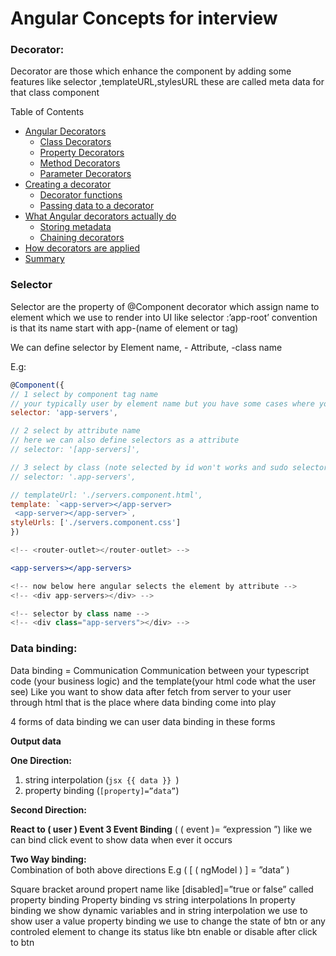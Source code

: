 # Angular Concepts for interview

### Decorator:

Decorator are those which enhance the component by adding some features like selector ,templateURL,stylesURL these are called meta data for that class component

Table of Contents

- [Angular Decorators](https://ultimatecourses.com/blog/angular-decorators#Angular_Decorators)
  - [Class Decorators](https://ultimatecourses.com/blog/angular-decorators#Class_Decorators)
  - [Property Decorators](https://ultimatecourses.com/blog/angular-decorators#Property_Decorators)
  - [Method Decorators](https://ultimatecourses.com/blog/angular-decorators#Method_Decorators)
  - [Parameter Decorators](https://ultimatecourses.com/blog/angular-decorators#Parameter_Decorators)
- [Creating a decorator](https://ultimatecourses.com/blog/angular-decorators#Creating_a_decorator)
  - [Decorator functions](https://ultimatecourses.com/blog/angular-decorators#Decorator_functions)
  - [Passing data to a decorator](https://ultimatecourses.com/blog/angular-decorators#Passing_data_to_a_decorator)
- [What Angular decorators actually do](https://ultimatecourses.com/blog/angular-decorators#What_Angular_decorators_actually_do)
  - [Storing metadata](https://ultimatecourses.com/blog/angular-decorators#Storing_metadata)
  - [Chaining decorators](https://ultimatecourses.com/blog/angular-decorators#Chaining_decorators)
- [How decorators are applied](https://ultimatecourses.com/blog/angular-decorators#How_decorators_are_applied)
- [Summary](https://ultimatecourses.com/blog/angular-decorators#Summary)

### Selector

Selector are the property of @Component decorator which assign name to element which we use to render into UI like selector :’app-root’ convention is that its name start with app-(name of element or tag)

We can define selector by
Element name, - Attribute, -class name

E.g:

```jsx showLineNumbers
@Component({
// 1 select by component tag name
// your typically user by element name but you have some cases where you use attribut and class selectors
selector: 'app-servers',

// 2 select by attribute name
// here we can also define selectors as a attribute
// selector: '[app-servers]',

// 3 select by class (note selected by id won't works and sudo selectors like hover and so on also don't work)
// selector: '.app-servers',

// templateUrl: './servers.component.html',
template: `<app-server></app-server>
 <app-server></app-server>`,
styleUrls: ['./servers.component.css']
})
```

```jsx showLineNumbers
<!-- <router-outlet></router-outlet> -->

<app-servers></app-servers>

<!-- now below here angular selects the element by attribute -->
<!-- <div app-servers></div> -->

<!-- selector by class name -->
<!-- <div class="app-servers"></div> -->
```

### Data binding:

Data binding = Communication
Communication between your typescript code (your business logic) and the template(your html code what the user see)
Like you want to show data after fetch from server to your user through html that is the place where data binding come into play

4 forms of data binding we can user data binding in these forms

**Output data**

**One Direction:**<br/>

1. string interpolation (`jsx {{ data }} `)
2. property binding (`[property]=”data”`)

**Second Direction:**<br/>

**React to ( user ) Event 3 Event Binding** ( ( event )= “expression ”) like we can bind click event to show data when ever it occurs

**Two Way binding:**<br/>
Combination of both above directions E.g ( [ ( ngModel ) ] = ”data” )

Square bracket around propert name like [disabled]=”true or false” called property binding
Property binding vs string interpolations
In property binding we show dynamic variables and in string interpolation we use to show user a value property binding we use to change the state of btn or any controled element to change its status like btn enable or disable after click to btn
